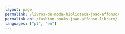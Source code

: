 ```yaml
---
layout: page
permalink: /livros-de-moda-biblioteca-joao-affonso/
permalink_en: /fashion-books-joao-affonso-library/
languages: ["pt", "en"]
---
```

